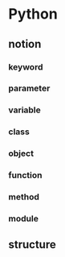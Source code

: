 # Python

## notion

### keyword

### parameter

### variable

### class

### object

### function

### method

### module

## structure
